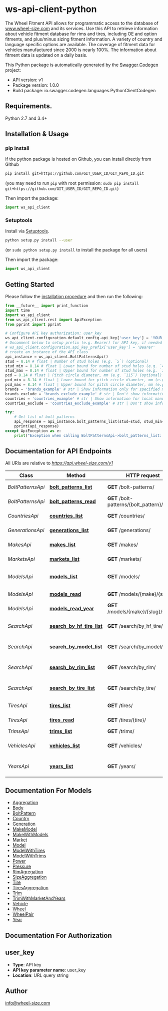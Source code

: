 # ws-api-client-python
The Wheel Fitment API allows for programmatic access to the database of www.wheel-size.com and its services. Use this API to retrieve information about vehicle fitment database for rims and tires, including OE and option fitments, and plus/minus sizing fitment information. A variety of country and language specific options are available. The coverage of fitment data for vehicles manufactured since 2000 is nearly 100%.  The information about fitment data is updated on a daily basis.

This Python package is automatically generated by the [Swagger Codegen](https://github.com/swagger-api/swagger-codegen) project:

- API version: v1
- Package version: 1.0.0
- Build package: io.swagger.codegen.languages.PythonClientCodegen

## Requirements.

Python 2.7 and 3.4+

## Installation & Usage
### pip install

If the python package is hosted on Github, you can install directly from Github

```sh
pip install git+https://github.com/GIT_USER_ID/GIT_REPO_ID.git
```
(you may need to run `pip` with root permission: `sudo pip install git+https://github.com/GIT_USER_ID/GIT_REPO_ID.git`)

Then import the package:
```python
import ws_api_client 
```

### Setuptools

Install via [Setuptools](http://pypi.python.org/pypi/setuptools).

```sh
python setup.py install --user
```
(or `sudo python setup.py install` to install the package for all users)

Then import the package:
```python
import ws_api_client
```

## Getting Started

Please follow the [installation procedure](#installation--usage) and then run the following:

```python
from __future__ import print_function
import time
import ws_api_client
from ws_api_client.rest import ApiException
from pprint import pprint

# Configure API key authorization: user_key
ws_api_client.configuration.default_config.api_key['user_key'] = 'YOUR_API_KEY'
# Uncomment below to setup prefix (e.g. Bearer) for API key, if needed
# ws_api_client.configuration.api_key_prefix['user_key'] = 'Bearer'
# create an instance of the API class
api_instance = ws_api_client.BoltPatternsApi()
stud = 8.14 # float | Number of stud holes (e.g. `5`) (optional)
stud_min = 8.14 # float | Lower bound for number of stud holes (e.g. `4`) (optional)
stud_max = 8.14 # float | Upper bound for number of stud holes (e.g. `7`) (optional)
pcd = 8.14 # float | Pitch circle diameter, mm (e.g. `115`) (optional)
pcd_min = 8.14 # float | Lower bound for pitch circle diameter, mm (e.g. `105`) (optional)
pcd_max = 8.14 # float | Upper bound for pitch circle diameter, mm (e.g. `135`) (optional)
brands = 'brands_example' # str | Show information only for specified manufacturers. Use _**`GET /makes/`**_ method to get the full list. (e.g. `mitsubishi,nissan,toyota`) (optional)
brands_exclude = 'brands_exclude_example' # str | Don't show information for specified manufacturers. Use _**`GET /makes/`**_ method to get the full list. (e.g. `geely,great-wall`) (optional)
countries = 'countries_example' # str | Show information for local manufacturers from specified countries only. Use _**`GET /countries/`**_ method to get the full list of countries. (e.g. `us,gb,jp`) (optional)
countries_exclude = 'countries_exclude_example' # str | Don't show information for local manufacturers from specified countries. Use _**`GET /countries/`**_ method to get the full list of countries. (e.g. `ru,ua`) (optional)

try:
    # Get list of bolt patterns
    api_response = api_instance.bolt_patterns_list(stud=stud, stud_min=stud_min, stud_max=stud_max, pcd=pcd, pcd_min=pcd_min, pcd_max=pcd_max, brands=brands, brands_exclude=brands_exclude, countries=countries, countries_exclude=countries_exclude)
    pprint(api_response)
except ApiException as e:
    print("Exception when calling BoltPatternsApi->bolt_patterns_list: %s\n" % e)

```

## Documentation for API Endpoints

All URIs are relative to *https://api.wheel-size.com/v1*

Class | Method | HTTP request | Description
------------ | ------------- | ------------- | -------------
*BoltPatternsApi* | [**bolt_patterns_list**](docs/BoltPatternsApi.md#bolt_patterns_list) | **GET** /bolt-patterns/ | Get list of bolt patterns
*BoltPatternsApi* | [**bolt_patterns_read**](docs/BoltPatternsApi.md#bolt_patterns_read) | **GET** /bolt-patterns/{bolt_pattern}/ | Model modifications by bolt pattern
*CountriesApi* | [**countries_list**](docs/CountriesApi.md#countries_list) | **GET** /countries/ | Returns a list of countries
*GenerationsApi* | [**generations_list**](docs/GenerationsApi.md#generations_list) | **GET** /generations/ | Generations for the given model
*MakesApi* | [**makes_list**](docs/MakesApi.md#makes_list) | **GET** /makes/ | Returns a list of manufacturers
*MarketsApi* | [**markets_list**](docs/MarketsApi.md#markets_list) | **GET** /markets/ | Returns a list of markets/regions
*ModelsApi* | [**models_list**](docs/ModelsApi.md#models_list) | **GET** /models/ | Returns a list of models by manufacturer
*ModelsApi* | [**models_read**](docs/ModelsApi.md#models_read) | **GET** /models/{make}/{slug}/ | Get more info about model
*ModelsApi* | [**models_read_year**](docs/ModelsApi.md#models_read_year) | **GET** /models/{make}/{slug}/{year}/ | Get more info about model/year
*SearchApi* | [**search_by_hf_tire_list**](docs/SearchApi.md#search_by_hf_tire_list) | **GET** /search/by_hf_tire/ | Find models matching given high flotation tire
*SearchApi* | [**search_by_model_list**](docs/SearchApi.md#search_by_model_list) | **GET** /search/by_model/ | Find OE and option fitments by model/year/trim
*SearchApi* | [**search_by_rim_list**](docs/SearchApi.md#search_by_rim_list) | **GET** /search/by_rim/ | Find models matching given rim parameters
*SearchApi* | [**search_by_tire_list**](docs/SearchApi.md#search_by_tire_list) | **GET** /search/by_tire/ | Find models matching given tire parameters
*TiresApi* | [**tires_list**](docs/TiresApi.md#tires_list) | **GET** /tires/ | Returns a list of tires
*TiresApi* | [**tires_read**](docs/TiresApi.md#tires_read) | **GET** /tires/{tire}/ | Model modifications matching given tire
*TrimsApi* | [**trims_list**](docs/TrimsApi.md#trims_list) | **GET** /trims/ | Model modifications
*VehiclesApi* | [**vehicles_list**](docs/VehiclesApi.md#vehicles_list) | **GET** /vehicles/ | Find OE and option fitments by model/year/trim
*YearsApi* | [**years_list**](docs/YearsApi.md#years_list) | **GET** /years/ | Returns list of years for the given manufacturer/model


## Documentation For Models

 - [Aggregation](docs/Aggregation.md)
 - [Body](docs/Body.md)
 - [BoltPattern](docs/BoltPattern.md)
 - [Country](docs/Country.md)
 - [Generation](docs/Generation.md)
 - [MakeModel](docs/MakeModel.md)
 - [MakeWithModels](docs/MakeWithModels.md)
 - [Market](docs/Market.md)
 - [Model](docs/Model.md)
 - [ModelWithTires](docs/ModelWithTires.md)
 - [ModelWithTrims](docs/ModelWithTrims.md)
 - [Power](docs/Power.md)
 - [Pressure](docs/Pressure.md)
 - [RimAgregation](docs/RimAgregation.md)
 - [SizeAggregation](docs/SizeAggregation.md)
 - [Tire](docs/Tire.md)
 - [TiresAggregation](docs/TiresAggregation.md)
 - [Trim](docs/Trim.md)
 - [TrimWithMarketAndYears](docs/TrimWithMarketAndYears.md)
 - [Vehicle](docs/Vehicle.md)
 - [Wheel](docs/Wheel.md)
 - [WheelPair](docs/WheelPair.md)
 - [Year](docs/Year.md)


## Documentation For Authorization


## user_key

- **Type**: API key
- **API key parameter name**: user_key
- **Location**: URL query string


## Author

info@wheel-size.com

